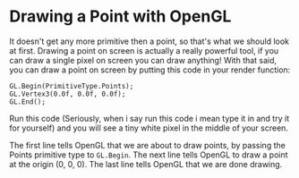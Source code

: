 # Drawing a Point with OpenGL

It doesn't get any more primitive then a point, so that's what we should look at first. Drawing a point on screen is actually a really powerful tool, if you can draw a single pixel on screen you can draw anything! With that said, you can draw a point on screen by putting this code in your render function: 

```
GL.Begin(PrimitiveType.Points);
GL.Vertex3(0.0f, 0.0f, 0.0f);
GL.End();
```

Run this code (Seriously, when i say run this code i mean type it in and try it for yourself) and you will see a tiny white pixel in the middle of your screen.

The first line tells OpenGL that we are about to draw points, by passing the Points primitive type to ```GL.Begin```. The next line tells OpenGL to draw a point at the origin (0, 0, 0). The last line tells OpenGL that we are done drawing.

